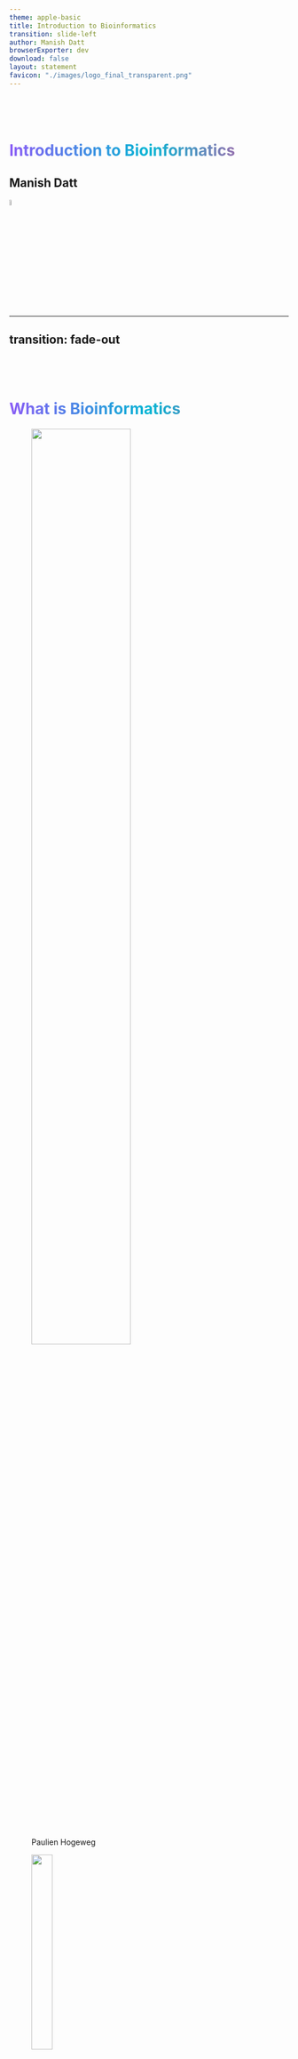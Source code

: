 ```yaml
---
theme: apple-basic
title: Introduction to Bioinformatics
transition: slide-left
author: Manish Datt
browserExporter: dev
download: false
layout: statement 
favicon: "./images/logo_final_transparent.png"
---
```


# Introduction to Bioinformatics
<style>
h1 {
    background: linear-gradient(to right, #8b5cf6, #06b6d4, #ec4899);
    -webkit-background-clip: text;
    background-clip: text;
    color: transparent;
	padding-top: 2em;
	}
</style>

<div  class="pt-8">
<h2 class="text-gray-500">Manish Datt</h2>
</div>
<div class="place-items-center mt-16">
<img src="./images/logo_final_transparent.png" width=5% />
</div>

---
transition: fade-out
---

# What is Bioinformatics

<div class="grid grid-cols-2 grid-rows-[auto,1fr] h-full">
  <div class="p-4">
  <figure>
<img src="./images/paulien.jpg" width=65% />
<figcaption><a href="https://ubc.uu.nl/introduction-50-years-bioinformatics/">Paulien Hogeweg</a></figcaption>
</figure>
</div>
  <div class="p-4">
  <figure>
<img src="./images/ben_hesper.jpg" width=30% />
<figcaption><a href="https://ubc.uu.nl/introduction-50-years-bioinformatics/">Ben Hesper</a></figcaption>
</figure>
</div>

</div>

<div v-click class="text-center">
<h2> The study of informatic processes in biotic systems. </h2>
</div>

<div>
<p v-click>
Life is information processing in its various forms, e.g., information accumulation during evolution, information transmission from DNA to intra- and intercellular processes, and the interpretation of such information at multiple levels. 
</p>
<p v-click>
<span v-mark.box.orange="4"> Information processing </span>could serve as a useful metaphor for understanding living systems. Therefore, in addition to <span v-mark.underline.orange="5">bio</span>physics and <span v-mark.underline.orange="5">bio</span>chemistry, it was useful to distinguish <span v-mark.highlight.orange="6">bioinformatics</span> as a research field.
</p>
</div>

---
transition: slide-left
---

# What is Bioinformatics

<br>

<br>

<p v-click class="text-3xl" style="line-height:1.5em;"> Put simply, bioinformatics is the science of <span v-mark.underline.orange="2">storing, retrieving</span> and <span v-mark.underline.blue="3">analyzing</span> <span v-mark.underline.green="4">large amounts</span> of <span v-mark.underline.purple="5">biological information.</span></p>

<br>

<p v-after class="text-sm text-right"><a href="https://www.ebi.ac.uk/training/online/courses/bioinformatics-terrified/what-bioinformatics/">ebi.ac.uk</a></p>
<!-- <img src="https://media.springernature.com/w440/springer-static/cover-hires/journal/41586/409/6822" width=30% /> -->

---
transition: fade-out
hide: true
---

# Central Dogma

<div class="items-center text-center text-2xl">
<button class="border-2 border-blue-500 rounded-lg px-2" @click="showDiv('CD_DNA')">DNA</button> <carbon:arrow-right /> <button class="border-2 border-blue-500 rounded-lg px-2" @click="showDiv('CD_RNA')">RNA</button> <carbon:arrow-right /> <button class="border-2 border-blue-500 rounded-lg px-2" @click="showDiv('CD_PROTEIN')">Protein</button>
</div>

<div :class="{ hidden: activeDiv !== 'CD_DNA' }" class="CD_DNA">
<div v-click>
Genomics
</div>
<div v-click>
Genome annotation, Comparative genomics, Genome-wide association studies
</div>
</div>

<div :class="{ hidden: activeDiv !== 'CD_RNA' }" class="CD_RNA">
<div v-click>
Transcriptomics
</div>
<div v-click>
RNA-seq, DGE, ncRNA, RNA structure prediction, RNA design
</div>
</div>

<div :class="{ hidden: activeDiv !== 'CD_PROTEIN' }" class="CD_PROTEIN">
<div v-click>
Proteomics
</div>
<div v-click>
functional annotation, structure prediction, PPI, PTMs,
</div>
</div>

<div v-click>
sequencing, phylogenetics, metagenomics, epigenomics,
</div>

<script setup>
import { ref } from 'vue';

const activeDiv = ref(null);

function showDiv(divId) {
  activeDiv.value = divId;
}
</script>

---
transition: fade-out
---

# Central Dogma

<div class="items-center text-center text-2xl">
<button class="border-2 border-blue-600 rounded-lg px-2">DNA</button> <carbon:arrow-right /> <button class="border-2 border-cyan-600 rounded-lg px-2">RNA</button> <carbon:arrow-right /> <button class="border-2 border-green-600 rounded-lg px-2">Protein</button>
</div>

<div class="grid grid-cols-3 h-full">
<div class="CD_DNA">
<p v-click class="text-blue-600 text-3xl pt-4 text-center">
Genomics
</p>
<p v-click class="text-xl pt-2">
Genome annotation, Comparative genomics, Genome-wide association studies
</p>
</div>

<div class="CD_RNA">
<p v-click class="text-cyan-600 text-3xl pt-4 text-center">
Transcriptomics
</p>
<p v-click class="text-xl pt-2">
RNA-seq, DGE, ncRNA, RNA structure prediction, RNA design
</p>
</div>

<div class="CD_PROTEIN">
<p v-click class="text-green-600 text-3xl pt-4 text-center">
Proteomics
</p>
<p v-click class="text-xl pt-2">
functional annotation, structure prediction, PPI, PTMs,
</p>
</div>

</div>

<div v-click class="text-3xl pt-2 text-center font-bold">
Sequencing
</div>

<div v-click class="text-2xl pt-2 text-center">
Phylogenetics
</div>

<div v-click class="text-2xl pt-2 text-center">
Metagenomics, Epigenomics, ...
</div>


---
transition: fade-out
hide: true
---


# Why study Bioinformatics

For research
<img src="./images/Human_Genome_Science.png" width=30% />

---
transition: slide-left
---

# Biological Databases

<br>

## Online libraries that contain <span v-mark.underline.orange="1">structured information</span> about living organisms.

<div v-click="2">
<p class="text-2xl p-4" style="line-height:1.25em;">
Convenient, computable access to prior knowledge that is vital for planning <span v-mark.underline.orange="3">future experiments</span> and for discovering new knowledge through <span v-mark.box.purple="4">data mining</span>. 
</p>
</div>

<div v-click="5">
<p class="text-2xl p-4">
Databases can be of different types depending upon their information content.
</p>
</div>

<div v-click="6">
<p class="text-2xl p-4">
<a href="https://www.ncbi.nlm.nih.gov/">NCBI</a> and <a href="https://www.ebi.ac.uk/">EMBL-EBI</a> host several databases and web-servers.
</p>
</div>


---
transition: slide-left
---

# Biological Databases --- Nucleic Acid Research


<!-- ## <p class="text-blue-500">Nucleic Acid Research --- Databases</p>  -->


<iframe src="https://www.oxfordjournals.org/nar/database/c/" width="800" height="400"></iframe>

---
transition: slide-left
---

# Biological Databases --- Development

<figure class="text-right text-sm">
<img src="./images/Database_commons_2.jpg" />
<figurecaption><a href="https://academic.oup.com/gpb/article/21/5/1054/7632866">Database Commons</a></figurecaption>
</figure>

<br>

<p class="pt-8 text-2xl text-center" v-click>
Ten Simple Rules for Developing Public Biological Databases. <a class="text-sm" href="https://doi.org/10.1371/journal.pcbi.1005128" target="_blank">PLOS One</a>
</p>

---
transition: slide-left
hide: true
---
# NGS

https://pmc.ncbi.nlm.nih.gov/articles/PMC4633438/pdf/40142_2015_Article_76.pdf

https://web.natur.cuni.cz/~muncling/Metzker%202010%20Next%20generation%20sequencing.pdf

<button bg="blue-400" p="y-2 x-4" rounded @click="greet">Greet</button> 

<script setup>
function greet(){
	alert("HI");
}
</script>

---
transition: slide-left
---
# Next-Generation Sequencing

<div class="flex justify-center">
<iframe width="700" height="394" src="https://www.youtube.com/embed/mZA3fdKijHY?si=l_zIFbCLxS7W_1JT" title="YouTube video player" frameborder="0" allow="accelerometer; autoplay; clipboard-write; encrypted-media; gyroscope; picture-in-picture; web-share" referrerpolicy="strict-origin-when-cross-origin" allowfullscreen></iframe>
</div>

---
transition: slide-left
---
# Next-Generation Sequencing 

<br> 

## Sequencing technology is the <span v-mark.underline.orange="1">engine</span> that powers the car that allows us to navigate the human genome roadmap.

<div v-click="+2">
<p class="text-2xl pt-8" style="line-height:1.25em;">We need the raw materials, such as <span v-mark.line.orange="3">fuel (DNA)</span>, sparks to ignite the fuel <span v-mark.line.orange="4">(reagents)</span>, mechanical parts to translate fuel and ignition into movement <span v-mark.line.orange="5">(robotics)</span> and <span v-mark.box.purple="6"> direction (bioinformatics)</span>, all working in a carefully engineered balance, and a driver (genome centre) to steer the automobile quickly and efficiently to the desired <span v-mark.line.purple="7">destination (biological understanding)</span>.
 </p>
</div>


<p class="text-sm text-right"><a href="https://doi.org/10.1038/nature09796">Nature (2011)</a></p>

---
transition: slide-left
hide: true
---
# Next-Generation Sequencing -- Applications

<div class="flex justify-center">
<img src="./images/NGS_applications.jpg" width=70% />
</div>
<p class="text-sm text-right"><a href="https://pmc.ncbi.nlm.nih.gov/articles/PMC10376292/">PubMed</a></p>

---
transition: slide-left
---

# Bioinformatics Education 

<p class="text-2xl">Important challenges</p>

<img v-click src="./images/Bioinfo_edu_barrier_1.png" />

<p v-after class="text-sm text-right"><a href="https://journals.plos.org/plosone/article?id=10.1371/journal.pone.0224288">PLOS One, 2019</a></p>

---
transition: slide-left
---

# Bioinformatics Education 

<img src="./images/Bioinfo_edu_barrier_2.png" width=95% />

<p class="text-sm text-right"><a href="https://journals.plos.org/plosone/article?id=10.1371/journal.pone.0224288">PLOS One, 2019</a></p>

---
transition: slide-left
---

# Bioinformatics Skills

<div class="flex justify-center">
<img src="./images/Bioinfo_edu_skill_1_1.png" width=80%/>
</div>

<p v-click class="text-2xl"> S1 (Role) — Understand the role of computation and data mining in hypothesis-driven processes within the life sciences </p>

<p v-click class="text-2xl"> S2 (Concepts) — Understand computational concepts used in bioinformatics, e.g., meaning of algorithm, bioinformatics file formats </p>

<p v-click class="text-2xl"> S3 (Statistics) — Know statistical concepts used in bioinformatics, e.g., E-value, z-scores, t test, type-1 error, type-2 error, employ R </p>

<p class="text-sm text-right"><a href="https://journals.plos.org/plosone/article?id=10.1371/journal.pone.0196878">PLOS One, 2018</a></p>

---
transition: slide-left
---

# Bioinformatics Skills - Access

<div v-click class="grid grid-cols-[20%_20%_1fr] p-4" gap-4>
<div>
<img class="pt-2" src="./images/Bioinfo_edu_skill_Access_1.png" />
</div>

<div>
<img src="./images/Bioinfo_edu_skill_Access_2.png" />
</div>

<div>
S4 (Access genomic)—Know how to access genomic data, e.g., in NCBI nucleotide <span v-mark.circle.orange="3">databases</span>

S6 (Access expression)—Know how to access gene expression data, e.g., in UniGene, GEO, SRA
</div>

</div>

<div v-click class="grid grid-cols-[20%_20%_1fr] p-4" gap-4>
<img src="./images/Bioinfo_edu_skill_Access_3.png" />
<img src="./images/Bioinfo_edu_skill_Access_4.png" />
<div>
S8 (Access proteomic)—Know how to access proteomic data, e.g., in NCBI protein <span v-mark.circle.orange="3">databases</span>

S10 (Access metabolomic)—Know how to access metabolomic and systems biology data, e.g., in the Human Metabolome <span v-mark.circle.orange="3">Database</span>
</div>
</div>



<p class="text-sm text-right"><a href="https://journals.plos.org/plosone/article?id=10.1371/journal.pone.0196878">PLOS One, 2018</a></p>

---
transition: slide-left
---

# Bioinformatics Skills - Tools
<div class="flex justify-center">
<img src="./images/Bioinfo_edu_skill_Tools_1.png" width=20% />
<img src="./images/Bioinfo_edu_skill_Tools_2.png" width=20% />
<img src="./images/Bioinfo_edu_skill_Tools_3.png" width=20% />
</div>

<p v-click class="text-2xl">S5 (Tools genomic)—Be able to use bioinformatics tools to analyze genomic data, e.g., <span v-mark.circle.orange="4">BLASTN</span>, genome browser</p>

<p v-click class="text-2xl">S7 (Tools expression)—Be able to use bioinformatics tools to analyze gene expression data, e.g., GeneSifter, David, ORF Finder</p>

<p v-click class="text-2xl">S9 (Tools proteomic)—Be able to use bioinformatics tools to examine protein structure and function, e.g., <span v-mark.circle.orange="4">BLASTP</span>, Cn3D, PyMol</p>

<p class="text-sm text-right"><a href="https://journals.plos.org/plosone/article?id=10.1371/journal.pone.0196878">PLOS One, 2018</a></p>

---
transition: slide-left
---

# Bioinformatics Skills

<img src="./images/Bioinfo_edu_skill_3.png"/>

<p v-click class="text-xl">S11—Be able to use bioinformatics tools to examine the flow of molecules within pathways/networks, e.g., Gene Ontology, KEGG</p>
<p v-click class="text-xl">S12—Be able to use bioinformatics tools to examine metagenomics data, e.g., MEGA, MUSCLE</p>
<p v-click class="text-xl">S13—Know how to write short computer programs as part of the scientific discovery process, e.g., write a script to analyze sequence data</p>
<p v-click class="text-xl">S14—Be able to use software packages to manipulate and analyze bioinformatics data, e.g., Geneious, Vector NTI Express, spreadsheets</p>
<p v-click class="text-xl">S15—Operate in a variety of computational environments e.g., Mac OS, Windows, web- or cloud-based, Linux command line</p>

<p class="text-sm text-right"><a href="https://journals.plos.org/plosone/article?id=10.1371/journal.pone.0196878">PLOS One, 2018</a></p>


---
transition: slide-left
---

# Bioinformatics -- Programming

<div class="grid grid-cols-2 grid-rows-[auto,1fr] h-full p-4">
  <div class="flex justify-center">
<img src="https://www.python.org/static/community_logos/python-logo-master-v3-TM.png" width=65% />
</div>
  <div class="flex justify-center">
<img src="https://www.r-project.org/logo/Rlogo.png" width=25% />
</div>
</div>

<div v-click class="grid grid-cols-2 grid-rows-[auto,1fr] h-full p-2">
  <div class="flex justify-center text-2xl">
A high-level, object-oriented programming language.
</div>
  <div class="flex justify-center text-2xl">
A language and environment for statistical computing and graphics.
</div>
</div>

<div v-click class="grid grid-cols-2 grid-rows-[auto,1fr] h-full p-2">
  <div class="text-2xl">
Libraries like Biopython for Bioinformatics analysis.
</div>
  <div class="text-2xl">
Packages like Bioconductor for bioinformatics analysis.
</div>
</div>

<div v-click class="grid grid-cols-2 grid-rows-[auto,1fr] h-full p-4">
  <div class="flex justify-center">
Ebook:&nbsp; <a href="https://pythonbook.bioinfo.guru" target="_blank"> pythonbook.bioinfo.guru</a>
</div>
  <div class="flex justify-center">
Ebook: &nbsp; <a href="https://rbook.bioinfo.guru" target="_blank"> rbook.bioinfo.guru</a>
</div>
</div>

---
transition: slide-left
---

# Nobel Prizes

<div class="grid grid-cols-3 h-full">
<div>
<img v-click src="./images/Nobel_1998.png" />
<p v-click>
Divided equally between Walter Kohn "for his development of the <span v-mark.line.orange="3">density-functional theory</span>" and John A. Pople "for his development of <span v-mark.line.orange="4">computational methods</span> in quantum chemistry"
</p>
</div>

<div>
<img v-click="5" src="./images/Nobel_2013.png" />
<p v-click="6">
Awarded jointly to Martin Karplus, Michael Levitt and Arieh Warshel "for the development of multiscale <span v-mark.line.orange="7">models for complex chemical</span> systems"
</p>
</div>

<div>
<img v-click="8" src="./images/Nobel_2024.png" />
<p v-click="9">
Divided, one half awarded to David Baker "for <span v-mark.line.orange="10">computational protein</span> design", the other half jointly to Demis Hassabis and John Jumper "for <span v-mark.line.orange="11">protein structure prediction</span>"

</p>
</div>

</div>

<p v-after class="text-sm text-right"><a href="https://www.nobelprize.org/">nobelprizes.org</a></p>


---
transition: slide-left
---

# What is Bioinformatics

<br>

<br>

<p v-click class="text-3xl p-8" style="line-height:1.5em;">
It is a highly interdisciplinary field involving many different types of specialists, including biologists, molecular life scientists, computer scientists and mathematicians.
</p>

<br>

<p v-after class="text-sm text-right"><a href="https://www.ebi.ac.uk/training/online/courses/bioinformatics-terrified/what-bioinformatics/">ebi.ac.uk</a></p>

---
transition: slide-left
layout: statement
---

# Thank you!

<p class="text-2xl pt-8">manish@<span style="font-family: 'Geo', sans-serif; color:#9c51e0;">bioinfo.guru</span></p>

<script setup>
import '@fortawesome/fontawesome-free/css/all.min.css';
</script>

<style>
        a, a:visited, a:hover, a:active {
		  text-decoration:none!important;
        }
        .social_media{
            color: #9c51e0;
            word-spacing: 1em;
			}
</style>

<div v-click class="absolute pt-20">
<span class="social_media text-2xl">
        <a href="https://www.facebook.com/profile.php?id=100078250833738"><i class="fa-brands fa-facebook-square fa-bounce" style=" --fa-bounce-start-scale-x: 1; --fa-bounce-start-scale-y: 1; --fa-bounce-jump-scale-x: 1; --fa-bounce-jump-scale-y: 1; --fa-bounce-land-scale-x: 1; --fa-bounce-land-scale-y: 1; --fa-bounce-rebound: 0; --fa-bounce-height: 5px; --fa-animation-duration: 2.5s;"></i></a>&nbsp;
        <a href="https://www.instagram.com/bioinfo.guru/"><i class="fa-brands fa-instagram-square fa-bounce" style=" --fa-bounce-start-scale-x: 1; --fa-bounce-start-scale-y: 1; --fa-bounce-jump-scale-x: 1; --fa-bounce-jump-scale-y: 1; --fa-bounce-land-scale-x: 1; --fa-bounce-land-scale-y: 1; --fa-bounce-rebound: 0; --fa-bounce-height: 5px; --fa-animation-duration: 2.5s; --fa-animation-delay: 0.5s;"></i></a>&nbsp;
        <a href="https://www.linkedin.com/in/bioinfo-guru-68a8b7231/"><i class="fa-brands fa-linkedin fa-bounce" style=" --fa-bounce-start-scale-x: 1; --fa-bounce-start-scale-y: 1; --fa-bounce-jump-scale-x: 1; --fa-bounce-jump-scale-y: 1; --fa-bounce-land-scale-x: 1; --fa-bounce-land-scale-y: 1; --fa-bounce-rebound: 0; --fa-bounce-height: 5px; --fa-animation-duration: 2.5s; --fa-animation-delay: 1s;"></i></a>&nbsp;
        <a href="https://twitter.com/bioinfo_guru"><i class="fa-brands fa-square-x-twitter fa-bounce" style=" --fa-bounce-start-scale-x: 1; --fa-bounce-start-scale-y: 1; --fa-bounce-jump-scale-x: 1; --fa-bounce-jump-scale-y: 1; --fa-bounce-land-scale-x: 1; --fa-bounce-land-scale-y: 1; --fa-bounce-rebound: 0; --fa-bounce-height: 5px; --fa-animation-duration: 2.5s; --fa-animation-delay: 1.5s;"></i></a>&nbsp;
        <a href="https://whatsapp.com/channel/0029Va4LWh60rGiScUrdWa1m"><i class="fa-brands fa-square-whatsapp fa-bounce" style=" --fa-bounce-start-scale-x: 1; --fa-bounce-start-scale-y: 1; --fa-bounce-jump-scale-x: 1; --fa-bounce-jump-scale-y: 1; --fa-bounce-land-scale-x: 1; --fa-bounce-land-scale-y: 1; --fa-bounce-rebound: 0; --fa-bounce-height: 5px; --fa-animation-duration: 2.5s; --fa-animation-delay: 2.0s;"></i></a>
        </span>
</div>
